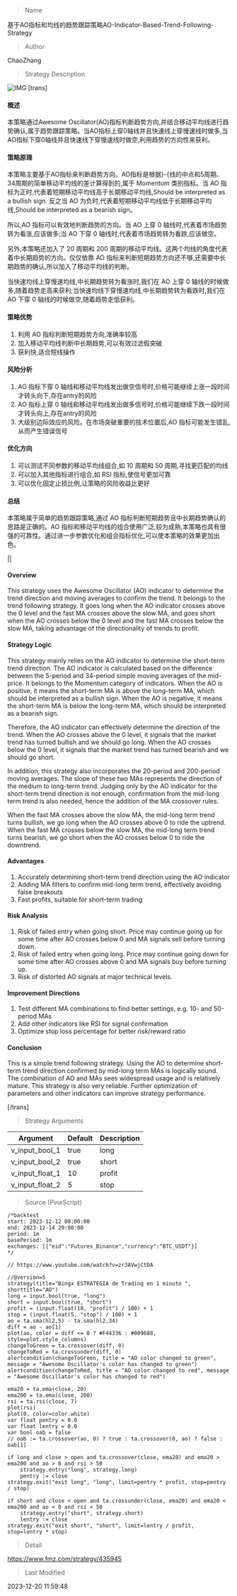 
> Name

基于AO指标和均线的趋势跟踪策略AO-Indicator-Based-Trend-Following-Strategy

> Author

ChaoZhang

> Strategy Description


![IMG](https://www.fmz.com/upload/asset/ba8cb806c91b6f7206.png)
 [trans]

#### 概述

本策略通过Awesome Oscillator(AO)指标判断趋势方向,并结合移动平均线进行趋势确认,属于趋势跟踪策略。当AO指标上穿0轴线并且快速线上穿慢速线时做多,当AO指标下穿0轴线并且快速线下穿慢速线时做空,利用趋势的方向性来获利。

#### 策略原理

本策略主要基于AO指标来判断趋势方向。AO指标是根据}-{线的中点和5周期、34周期的简单移动平均线的差计算得到的,属于 Momentum 类别指标。当 AO 指标为正时,代表着短期移动平均线高于长期移动平均线,Should be interpreted as a bullish sign. 反之当 AO 为负时,代表着短期移动平均线低于长期移动平均线,Should be interpreted as a bearish sign。

所以,AO 指标可以有效地判断趋势的方向。当 AO 上穿 0 轴线时,代表着市场趋势转为看涨,应该做多;当 AO 下穿 0 轴线时,代表着市场趋势转为看跌,应该做空。

另外,本策略还加入了 20 周期和 200 周期的移动平均线。这两个均线的角度代表着中长期趋势的方向。仅仅依靠 AO 指标来判断短期趋势方向还不够,还需要中长期趋势的确认,所以加入了移动平均线的判断。

当快速均线上穿慢速均线,中长期趋势转为看涨时,我们在 AO 上穿 0 轴线的时候做多,随着趋势走高来获利;当快速均线下穿慢速均线,中长期趋势转为看跌时,我们在 AO 下穿 0 轴线的时候做空,随着趋势走低获利。

#### 策略优势

1. 利用 AO 指标判断短期趋势方向,准确率较高
2. 加入移动平均线判断中长期趋势,可以有效过滤假突破
3. 获利快,适合短线操作

#### 风险分析

1. AO 指标下穿 0 轴线和移动平均线发出做空信号时,价格可能继续上涨一段时间才转头向下,存在antry的风险
2. AO 指标上穿 0 轴线和移动平均线发出做多信号时,价格可能继续下跌一段时间才转头向上,存在antry的风险
3. 大级别边际效应的风险。在市场突破重要的技术位置后,AO 指标可能发生错乱,从而产生错误信号

#### 优化方向

1. 可以测试不同参数的移动平均线组合,如 10 周期和 50 周期,寻找更匹配的均线
2. 可以加入其他指标进行组合,如 RSI 指标,使信号更加可靠
3. 可以优化固定止损比例,让策略的风险收益比更好

#### 总结

本策略属于简单的趋势跟踪策略,通过 AO 指标判断短期趋势且中长期趋势确认的思路是正确的。AO 指标和移动平均线的组合使用广泛,较为成熟,本策略也具有很强的可靠性。通过进一步参数优化和组合指标优化,可以使本策略的效果更加出色。

||

#### Overview

This strategy uses the Awesome Oscillator (AO) indicator to determine the trend direction and moving averages to confirm the trend. It belongs to the trend following strategy. It goes long when the AO indicator crosses above the 0 level and the fast MA crosses above the slow MA, and goes short when the AO crosses below the 0 level and the fast MA crosses below the slow MA, taking advantage of the directionality of trends to profit.

#### Strategy Logic

This strategy mainly relies on the AO indicator to determine the short-term trend direction. The AO indicator is calculated based on the difference between the 5-period and 34-period simple moving averages of the mid-price. It belongs to the Momentum category of indicators. When the AO is positive, it means the short-term MA is above the long-term MA, which should be interpreted as a bullish sign. When the AO is negative, it means the short-term MA is below the long-term MA, which should be interpreted as a bearish sign.

Therefore, the AO indicator can effectively determine the direction of the trend. When the AO crosses above the 0 level, it signals that the market trend has turned bullish and we should go long. When the AO crosses below the 0 level, it signals that the market trend has turned bearish and we should go short.  

In addition, this strategy also incorporates the 20-period and 200-period moving averages. The slope of these two MAs represents the direction of the medium to long-term trend. Judging only by the AO indicator for the short-term trend direction is not enough, confirmation from the mid-long term trend is also needed, hence the addition of the MA crossover rules.

When the fast MA crosses above the slow MA, the mid-long term trend turns bullish, we go long when the AO crosses above 0 to ride the uptrend. When the fast MA crosses below the slow MA, the mid-long term trend turns bearish, we go short when the AO crosses below 0 to ride the downtrend.

#### Advantages

1. Accurately determining short-term trend direction using the AO indicator  
2. Adding MA filters to confirm mid-long term trend, effectively avoiding false breakouts
3. Fast profits, suitable for short-term trading

#### Risk Analysis  

1. Risk of failed entry when going short. Price may continue going up for some time after AO crosses below 0 and MA signals sell before turning down.  
2. Risk of failed entry when going long. Price may continue going down for some time after AO crosses above 0 and MA signals buy before turning up.
3. Risk of distorted AO signals at major technical levels.

#### Improvement Directions

1. Test different MA combinations to find better settings, e.g. 10- and 50-period MAs
2. Add other indicators like RSI for signal confirmation 
3. Optimize stop loss percentage for better risk/reward ratio

#### Conclusion

This is a simple trend following strategy. Using the AO to determine short-term trend direction confirmed by mid-long term MAs is logically sound. The combination of AO and MAs sees widespread usage and is relatively mature. This strategy is also very reliable. Further optimization of parameters and other indicators can improve strategy performance.

[/trans]

> Strategy Arguments



|Argument|Default|Description|
|----|----|----|
|v_input_bool_1|true|long|
|v_input_bool_2|true|short|
|v_input_float_1|10|profit|
|v_input_float_2|5|stop|


> Source (PineScript)

``` pinescript
/*backtest
start: 2023-12-12 00:00:00
end: 2023-12-14 20:00:00
period: 1m
basePeriod: 1m
exchanges: [{"eid":"Futures_Binance","currency":"BTC_USDT"}]
*/

// https://www.youtube.com/watch?v=zr3AVwjCtDA

//@version=5
strategy(title="Bingx ESTRATEGIA de Trading en 1 minuto ", shorttitle="AO")
long = input.bool(true, "long")
short = input.bool(true, "short")
profit = (input.float(10, "profit") / 100) + 1
stop = (input.float(5, "stop") / 100) + 1
ao = ta.sma(hl2,5) - ta.sma(hl2,34)
diff = ao - ao[1]
plot(ao, color = diff <= 0 ? #F44336 : #009688, style=plot.style_columns)
changeToGreen = ta.crossover(diff, 0)
changeToRed = ta.crossunder(diff, 0)
alertcondition(changeToGreen, title = "AO color changed to green", message = "Awesome Oscillator's color has changed to green")
alertcondition(changeToRed, title = "AO color changed to red", message = "Awesome Oscillator's color has changed to red")

ema20 = ta.ema(close, 20)
ema200 = ta.ema(close, 200)
rsi = ta.rsi(close, 7)
plot(rsi)
plot(0, color=color.white)
var float pentry = 0.0
var float lentry = 0.0
var bool oab = false
// oab := ta.crossover(ao, 0) ? true : ta.crossover(0, ao) ? false : oab[1]

if long and close > open and ta.crossover(close, ema20) and ema20 > ema200 and ao > 0 and rsi > 50
    strategy.entry("long", strategy.long)
    pentry := close
strategy.exit("exit long", "long", limit=pentry * profit, stop=pentry / stop)

if short and close < open and ta.crossunder(close, ema20) and ema20 < ema200 and ao < 0 and rsi < 50
    strategy.entry("short", strategy.short)
    lentry := close
strategy.exit("exit short", "short", limit=lentry / profit, stop=lentry * stop)
```

> Detail

https://www.fmz.com/strategy/435945

> Last Modified

2023-12-20 11:59:48
